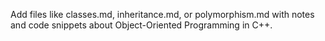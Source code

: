 Add files like classes.md, inheritance.md, or polymorphism.md with notes and code snippets about Object-Oriented Programming in C++.

